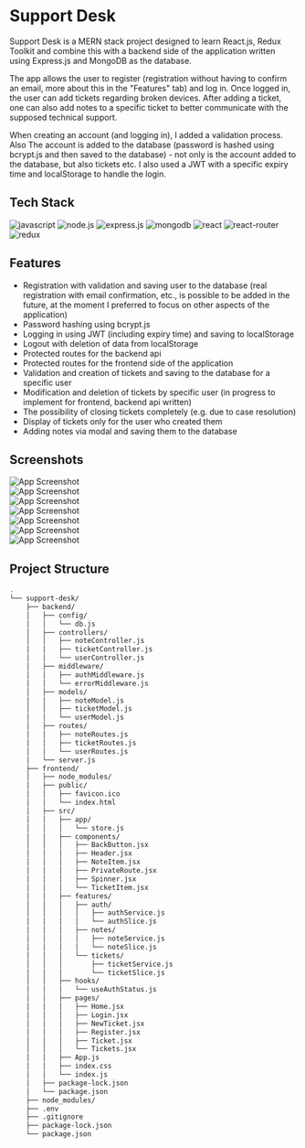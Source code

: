 
# Support Desk

Support Desk is a MERN stack project designed to learn React.js, Redux Toolkit and combine this with a backend side of the application written using Express.js and MongoDB as the database.

The app allows the user to register (registration without having to confirm an email, more about this in the "Features" tab) and log in. Once logged in, the user can add tickets regarding broken devices. After adding a ticket, one can also add notes to a specific ticket to better communicate with the supposed technical support.

When creating an account (and logging in), I added a validation process. Also The account is added to the database (password is hashed using bcrypt.js and then saved to the database) - not only is the account added to the database, but also tickets etc. I also used a JWT with a specific expiry time and localStorage to handle the login.

## Tech Stack

![javascript](https://img.shields.io/badge/JavaScript-323330?style=for-the-badge&logo=javascript&logoColor=F7DF1E)
![node.js](https://img.shields.io/badge/Node.js-339933?style=for-the-badge&logo=nodedotjs&logoColor=white)
![express.js](https://img.shields.io/badge/Express.js-000000?style=for-the-badge&logo=express&logoColor=white)
![mongodb](https://img.shields.io/badge/MongoDB-4EA94B?style=for-the-badge&logo=mongodb&logoColor=white)
![react](https://img.shields.io/badge/React-20232A?style=for-the-badge&logo=react&logoColor=61DAFB)
![react-router](https://img.shields.io/badge/React_Router-CA4245?style=for-the-badge&logo=react-router&logoColor=white)
![redux](https://img.shields.io/badge/Redux-593D88?style=for-the-badge&logo=redux&logoColor=white)

## Features

- Registration with validation and saving user to the database (real registration with email confirmation, etc., is possible to be added in the future, at the moment I preferred to focus on other aspects of the application)
- Password hashing using bcrypt.js
- Logging in using JWT (including expiry time) and saving to localStorage
- Logout with deletion of data from localStorage
- Protected routes for the backend api
- Protected routes for the frontend side of the application
- Validation and creation of tickets and saving to the database for a specific user
- Modification and deletion of tickets by specific user (in progress to implement for frontend, backend api written)
- The possibility of closing tickets completely (e.g. due to case resolution)
- Display of tickets only for the user who created them
- Adding notes via modal and saving them to the database

## Screenshots

![App Screenshot](https://thumbs2.imgbox.com/f7/81/DGIojhNb_t.png)
<br>
![App Screenshot](https://thumbs2.imgbox.com/89/38/1totzq72_t.png)
<br>
![App Screenshot](https://thumbs2.imgbox.com/30/78/w7TbOZgt_t.png)
<br>
![App Screenshot](https://thumbs2.imgbox.com/28/83/t3dL0ZFA_t.png)
<br>
![App Screenshot](https://thumbs2.imgbox.com/07/18/IgpJdV7c_t.png)
<br>
![App Screenshot](https://thumbs2.imgbox.com/c2/98/ZkQ6Yp84_t.png)
<br>
![App Screenshot](https://thumbs2.imgbox.com/34/67/Lc9UXnrm_t.png)

## Project Structure

```bash
.
└── support-desk/
    ├── backend/
    │   ├── config/
    │   │   └── db.js
    │   ├── controllers/
    │   │   ├── noteController.js
    │   │   ├── ticketController.js
    │   │   └── userController.js
    │   ├── middleware/
    │   │   ├── authMiddleware.js
    │   │   └── errorMiddleware.js
    │   ├── models/
    │   │   ├── noteModel.js
    │   │   ├── ticketModel.js
    │   │   └── userModel.js
    │   ├── routes/
    │   │   ├── noteRoutes.js
    │   │   ├── ticketRoutes.js
    │   │   └── userRoutes.js
    │   └── server.js
    ├── frontend/
    │   ├── node_modules/
    │   ├── public/
    │   │   ├── favicon.ico
    │   │   └── index.html
    │   ├── src/
    │   │   ├── app/
    │   │   │   └── store.js
    │   │   ├── components/
    │   │   │   ├── BackButton.jsx
    │   │   │   ├── Header.jsx
    │   │   │   ├── NoteItem.jsx
    │   │   │   ├── PrivateRoute.jsx
    │   │   │   ├── Spinner.jsx
    │   │   │   └── TicketItem.jsx
    │   │   ├── features/
    │   │   │   ├── auth/
    │   │   │   │   ├── authService.js
    │   │   │   │   └── authSlice.js
    │   │   │   ├── notes/
    │   │   │   │   ├── noteService.js
    │   │   │   │   └── noteSlice.js
    │   │   │   └── tickets/
    │   │   │       ├── ticketService.js
    │   │   │       └── ticketSlice.js
    │   │   ├── hooks/
    │   │   │   └── useAuthStatus.js
    │   │   ├── pages/
    │   │   │   ├── Home.jsx
    │   │   │   ├── Login.jsx
    │   │   │   ├── NewTicket.jsx
    │   │   │   ├── Register.jsx
    │   │   │   ├── Ticket.jsx
    │   │   │   └── Tickets.jsx
    │   │   ├── App.js
    │   │   ├── index.css
    │   │   └── index.js
    │   ├── package-lock.json
    │   └── package.json
    ├── node_modules/
    ├── .env
    ├── .gitignore
    ├── package-lock.json
    └── package.json
```
